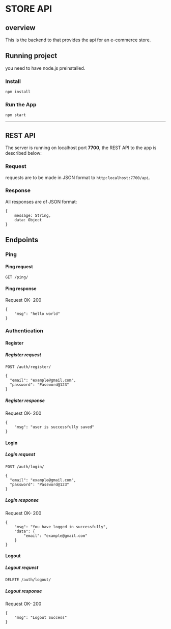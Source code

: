 # STORE API
## overview
This is the backend to that provides the api for an e-commerce store.

## Running project
you need to have node.js preinstalled.

### Install
``` 
npm install 
```

### Run the App
```
npm start
```
-----------
## REST API
The server is running on localhost port **7700**, the REST API to the app is described below:

### Request
requests are to be made in JSON format to `http:localhost:7700/api`.

### Response
All responses are of JSON format:
```
{
    message: String,
    data: Object
}
```


## Endpoints

### Ping
#### Ping request
`GET /ping/`
#### Ping response
Request OK- 200
```
{
    "msg": "hello world"
}
```

### Authentication
#### Register
##### Register request
`POST /auth/register/`
```
{
  "email": "example@gmail.com",
  "password": "Password@123"
}
```
##### Register response
Request OK- 200
```
{
    "msg": "user is successfully saved"
}
```

#### Login
##### Login request
`POST /auth/login/`
```
{
  "email": "example@gmail.com",
  "password": "Password@123"
}
```
##### Login response
Request OK- 200
```
{
    "msg": "You have logged in successfully",
    "data": {
        "email": "example@gmail.com"
    }
}
```

#### Logout
##### Logout request
`DELETE /auth/logout/`
##### Logout response
Request OK- 200
```
{
    "msg": "Logout Success"
}
```
